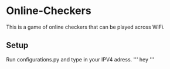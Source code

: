 # Online-Checkers
This is a game of online checkers that can be played across WiFi.

## Setup 
Run configurations.py and type in your IPV4 adress.
'''
hey
'''
